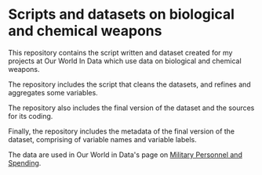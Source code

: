 # Scripts and datasets on biological and chemical weapons

This repository contains the script written and dataset created for my projects at Our World In Data which use data on biological and chemical weapons.

The repository includes the script that cleans the datasets, and refines and aggregates some variables.

The repository also includes the final version of the dataset and the sources for its coding.

Finally, the repository includes the metadata of the final version of the dataset, comprising of variable names and variable labels.

The data are used in Our World in Data's page on [Military Personnel and Spending](https://ourworldindata.org/military-personnel-spending).
